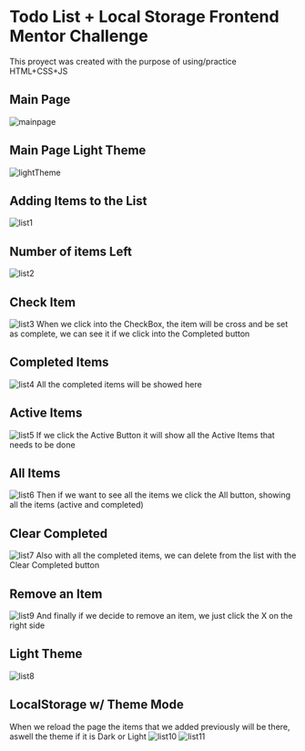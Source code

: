 # Todo List + Local Storage Frontend Mentor Challenge 
This proyect was created with the purpose of using/practice HTML+CSS+JS

## Main Page
![mainpage](images/mainPage.PNG)

## Main Page Light Theme
![lightTheme](images/mainPageLight.PNG)

## Adding Items to the List
![list1](images/Items.PNG)

## Number of items Left
![list2](images/Items2.PNG)

## Check Item
![list3](images/Items3.PNG)
When we click into the CheckBox, the item will be cross and be set as complete, we can see it if we click into the Completed button

## Completed Items
![list4](images/Items4.PNG)
All the completed items will be showed here

## Active Items
![list5](images/Items5.PNG)
If we click the Active Button it will show all the Active Items that needs to be done

## All Items
![list6](images/Items6.PNG)
Then if we want to see all the items we click the All button, showing all the items (active and completed)

## Clear Completed
![list7](images/Items7.PNG)
Also with all the completed items, we can delete from the list with the Clear Completed button 

## Remove an Item
![list9](images/Items9.PNG)
And finally if we decide to remove an item, we just click the X on the right side

## Light Theme
![list8](images/Items8.PNG)

## LocalStorage w/ Theme Mode
When we reload the page the items that we added previously will be there, aswell the theme if it is Dark or Light
![list10](images/Items10.PNG)
![list11](images/Items11.PNG)